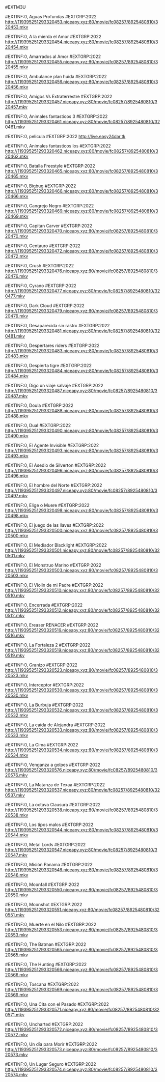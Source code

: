 #EXTM3U

#EXTINF:0, Aguas Profundas
#EXTGRP:2022
http://119395251293320453.niceapy.xyz:80/movie/fc08257/8925480810/320453.mkv


#EXTINF:0, A la mierda el Amor
#EXTGRP:2022
http://119395251293320454.niceapy.xyz:80/movie/fc08257/8925480810/320454.mkv


#EXTINF:0,  Amarrados al Amor
#EXTGRP:2022
http://119395251293320455.niceapy.xyz:80/movie/fc08257/8925480810/320455.mkv

#EXTINF:0, Ambulance plan huida
#EXTGRP:2022
http://119395251293320456.niceapy.xyz:80/movie/fc08257/8925480810/320456.mkv


#EXTINF:0, Amigos Vs Extraterrestre
#EXTGRP:2022
http://119395251293320457.niceapy.xyz:80/movie/fc08257/8925480810/320457.mkv


#EXTINF:0, Animales fantasticos 3
#EXTGRP:2022
http://119395251293320461.niceapy.xyz:80/movie/fc08257/8925480810/320461.mkv


#EXTINF:0, pelicula
#EXTGRP:2022
http://live.easy24dar.tk


#EXTINF:0, Animales fantasticos los
#EXTGRP:2022
http://119395251293320462.niceapy.xyz:80/movie/fc08257/8925480810/320462.mkv


#EXTINF:0, Batalla Freestyle
#EXTGRP:2022
http://119395251293320465.niceapy.xyz:80/movie/fc08257/8925480810/320465.mkv


#EXTINF:0,  Bigbug
#EXTGRP:2022
http://119395251293320466.niceapy.xyz:80/movie/fc08257/8925480810/320466.mkv


#EXTINF:0, Cangrejo Negro
#EXTGRP:2022
http://119395251293320469.niceapy.xyz:80/movie/fc08257/8925480810/320469.mkv


#EXTINF:0, Capitan Carver
#EXTGRP:2022
http://119395251293320470.niceapy.xyz:80/movie/fc08257/8925480810/320470.mkv


#EXTINF:0, Centauro
#EXTGRP:2022
http://119395251293320472.niceapy.xyz:80/movie/fc08257/8925480810/320472.mkv

#EXTINF:0, Crush
#EXTGRP:2022
http://119395251293320476.niceapy.xyz:80/movie/fc08257/8925480810/320476.mkv


#EXTINF:0, Cyrano
#EXTGRP:2022
http://119395251293320477.niceapy.xyz:80/movie/fc08257/8925480810/320477.mkv


#EXTINF:0, Dark Cloud
#EXTGRP:2022
http://119395251293320479.niceapy.xyz:80/movie/fc08257/8925480810/320479.mkv


#EXTINF:0, Desaparecida sin rastro
#EXTGRP:2022
http://119395251293320481.niceapy.xyz:80/movie/fc08257/8925480810/320481.mkv


#EXTINF:0, Despertares riders
#EXTGRP:2022
http://119395251293320483.niceapy.xyz:80/movie/fc08257/8925480810/320483.mkv


#EXTINF:0, Despierta tigre
#EXTGRP:2022
http://119395251293320484.niceapy.xyz:80/movie/fc08257/8925480810/320484.mkv

#EXTINF:0, Digo un viaje salvaje
#EXTGRP:2022
http://119395251293320487.niceapy.xyz:80/movie/fc08257/8925480810/320487.mkv


#EXTINF:0, Doula
#EXTGRP:2022
http://119395251293320488.niceapy.xyz:80/movie/fc08257/8925480810/320488.mkv


#EXTINF:0, Dual
#EXTGRP:2022
http://119395251293320490.niceapy.xyz:80/movie/fc08257/8925480810/320490.mkv


#EXTINF:0, El Agente Invisible
#EXTGRP:2022
http://119395251293320493.niceapy.xyz:80/movie/fc08257/8925480810/320493.mkv


#EXTINF:0, El Asedio de Silverton
#EXTGRP:2022
http://119395251293320496.niceapy.xyz:80/movie/fc08257/8925480810/320496.mkv

#EXTINF:0, El hombre del Norte
#EXTGRP:2022
http://119395251293320497.niceapy.xyz:80/movie/fc08257/8925480810/320497.mkv


#EXTINF:0, Elige o Muere
#EXTGRP:2022
http://119395251293320498.niceapy.xyz:80/movie/fc08257/8925480810/320498.mkv

#EXTINF:0, El juego de las llaves
#EXTGRP:2022
http://119395251293320500.niceapy.xyz:80/movie/fc08257/8925480810/320500.mkv


#EXTINF:0, El Mediador Blacklight
#EXTGRP:2022
http://119395251293320501.niceapy.xyz:80/movie/fc08257/8925480810/320501.mkv


#EXTINF:0, El Monstruo Marino
#EXTGRP:2022
http://119395251293320503.niceapy.xyz:80/movie/fc08257/8925480810/320503.mkv



#EXTINF:0, El Violin de mi Padre
#EXTGRP:2022
http://119395251293320510.niceapy.xyz:80/movie/fc08257/8925480810/320510.mkv


#EXTINF:0, Encerrada
#EXTGRP:2022
http://119395251293320512.niceapy.xyz:80/movie/fc08257/8925480810/320512.mkv


#EXTINF:0, Ereaser RENACER
#EXTGRP:2022
http://119395251293320516.niceapy.xyz:80/movie/fc08257/8925480810/320516.mkv


#EXTINF:0, La Fortaleza 2
#EXTGRP:2022
http://119395251293320519.niceapy.xyz:80/movie/fc08257/8925480810/320519.mkv


#EXTINF:0, Granizo
#EXTGRP:2022
http://119395251293320523.niceapy.xyz:80/movie/fc08257/8925480810/320523.mkv

#EXTINF:0, Interceptor
#EXTGRP:2022
http://119395251293320530.niceapy.xyz:80/movie/fc08257/8925480810/320530.mkv

#EXTINF:0, La Burbuja
#EXTGRP:2022
http://119395251293320532.niceapy.xyz:80/movie/fc08257/8925480810/320532.mkv

#EXTINF:0, La caída de Alejandra
#EXTGRP:2022
http://119395251293320533.niceapy.xyz:80/movie/fc08257/8925480810/320533.mkv


#EXTINF:0, La Cima
#EXTGRP:2022
http://119395251293320534.niceapy.xyz:80/movie/fc08257/8925480810/320534.mkv


#EXTINF:0, Venganza a golpes
#EXTGRP:2022
http://119395251293320576.niceapy.xyz:80/movie/fc08257/8925480810/320576.mkv

#EXTINF:0, La Matanza de Texaa
#EXTGRP:2022
http://119395251293320537.niceapy.xyz:80/movie/fc08257/8925480810/320537.mkv


#EXTINF:0, La octava Clausura
#EXTGRP:2022
http://119395251293320538.niceapy.xyz:80/movie/fc08257/8925480810/320538.mkv


#EXTINF:0, Los tipos malos
#EXTGRP:2022
http://119395251293320544.niceapy.xyz:80/movie/fc08257/8925480810/320544.mkv

#EXTINF:0, Metal Lords
#EXTGRP:2022
http://119395251293320547.niceapy.xyz:80/movie/fc08257/8925480810/320547.mkv


#EXTINF:0, Misión Panama
#EXTGRP:2022
http://119395251293320548.niceapy.xyz:80/movie/fc08257/8925480810/320548.mkv


#EXTINF:0, Moonfall
#EXTGRP:2022
http://119395251293320550.niceapy.xyz:80/movie/fc08257/8925480810/320550.mkv


#EXTINF:0, Moonshot
#EXTGRP:2022
http://119395251293320551.niceapy.xyz:80/movie/fc08257/8925480810/320551.mkv


#EXTINF:0, Muerte en el Nilo
#EXTGRP:2022
http://119395251293320553.niceapy.xyz:80/movie/fc08257/8925480810/320553.mkv


#EXTINF:0, The Batman
#EXTGRP:2022
http://119395251293320565.niceapy.xyz:80/movie/fc08257/8925480810/320565.mkv


#EXTINF:0, The Hunting
#EXTGRP:2022
http://119395251293320566.niceapy.xyz:80/movie/fc08257/8925480810/320566.mkv


#EXTINF:0, Toscana
#EXTGRP:2022
http://119395251293320569.niceapy.xyz:80/movie/fc08257/8925480810/320569.mkv


#EXTINF:0, Una Cita con el Pasado
#EXTGRP:2022
http://119395251293320571.niceapy.xyz:80/movie/fc08257/8925480810/320571.mkv


#EXTINF:0, Uncharted
#EXTGRP:2022
http://119395251293320572.niceapy.xyz:80/movie/fc08257/8925480810/320572.mkv


#EXTINF:0, Un día para Morir
#EXTGRP:2022
http://119395251293320573.niceapy.xyz:80/movie/fc08257/8925480810/320573.mkv


#EXTINF:0, Un Lugar Seguro
#EXTGRP:2022
http://119395251293320574.niceapy.xyz:80/movie/fc08257/8925480810/320574.mkv


